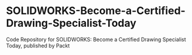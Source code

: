 # SOLIDWORKS-Become-a-Certified-Drawing-Specialist-Today
Code Repository for SOLIDWORKS: Become a Certified Drawing Specialist Today, published by Packt
